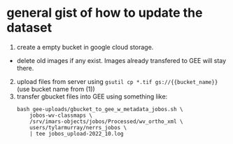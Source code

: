 # general gist of how to update the dataset
1. create a empty bucket in google cloud storage.
  * delete old images if any exist. Images already transfered to GEE will stay there.
2. upload files from server using `gsutil cp *.tif gs://{{bucket_name}}` (use bucket name from (1))
3. transfer gbucket files into GEE using something like:
    ```
    bash gee-uploads/gbucket_to_gee_w_metadata_jobos.sh \
        jobos-wv-classmaps \
        /srv/imars-objects/jobos/Processed/wv_ortho_xml \
        users/tylarmurray/nerrs_jobos \
        | tee jobos_upload-2022_10.log
    ```
